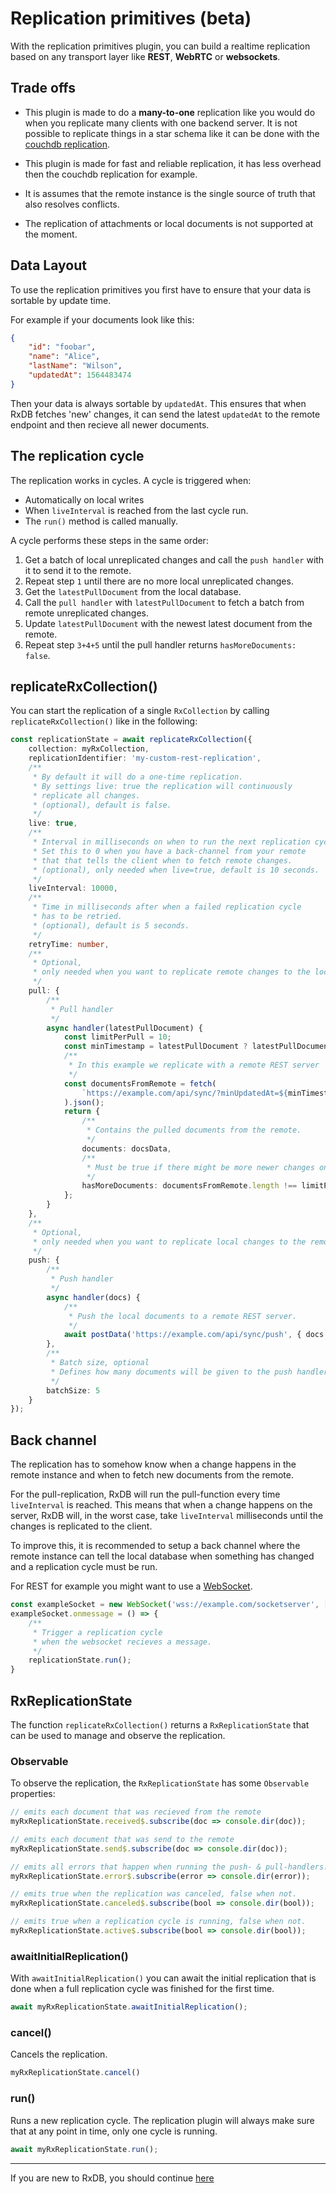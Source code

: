# Replication primitives (beta)

With the replication primitives plugin, you can build a realtime replication based on any transport layer like **REST**, **WebRTC** or **websockets**.


## Trade offs

- This plugin is made to do a **many-to-one** replication like you would do when you replicate many clients with one backend server. It is not possible to replicate things in a star schema like it can be done with the [couchdb replication](./replication-couchdb.md).

- This plugin is made for fast and reliable replication, it has less overhead then the couchdb replication for example.

- It is assumes that the remote instance is the single source of truth that also resolves conflicts.

- The replication of attachments or local documents is not supported at the moment.

## Data Layout

To use the replication primitives you first have to ensure that your data is sortable by update time.

For example if your documents look like this:

```json
{
    "id": "foobar",
    "name": "Alice",
    "lastName": "Wilson",
    "updatedAt": 1564483474
}
```

Then your data is always sortable by `updatedAt`. This ensures that when RxDB fetches 'new' changes, it can send the latest `updatedAt` to the remote endpoint and then recieve all newer documents.

## The replication cycle

The replication works in cycles. A cycle is triggered when:
  - Automatically on local writes
  - When `liveInterval` is reached from the last cycle run.
  - The `run()` method is called manually.

A cycle performs these steps in the same order:

1. Get a batch of local unreplicated changes and call the `push handler` with it to send it to the remote.
2. Repeat step `1` until there are no more local unreplicated changes.
3. Get the `latestPullDocument` from the local database.
4. Call the `pull handler` with `latestPullDocument` to fetch a batch from remote unreplicated changes.
5. Update `latestPullDocument` with the newest latest document from the remote.
6. Repeat step `3+4+5` until the pull handler returns `hasMoreDocuments: false`.

## replicateRxCollection()

You can start the replication of a single `RxCollection` by calling `replicateRxCollection()` like in the following:

```ts
const replicationState = await replicateRxCollection({
    collection: myRxCollection,
    replicationIdentifier: 'my-custom-rest-replication',
    /**
     * By default it will do a one-time replication.
     * By settings live: true the replication will continuously
     * replicate all changes.
     * (optional), default is false.
     */
    live: true,
    /**
     * Interval in milliseconds on when to run the next replication cycle.
     * Set this to 0 when you have a back-channel from your remote
     * that that tells the client when to fetch remote changes.
     * (optional), only needed when live=true, default is 10 seconds.
     */
    liveInterval: 10000,
    /**
     * Time in milliseconds after when a failed replication cycle
     * has to be retried.
     * (optional), default is 5 seconds.
     */
    retryTime: number,
    /**
     * Optional,
     * only needed when you want to replicate remote changes to the local state.
     */
    pull: {
        /**
         * Pull handler
         */
        async handler(latestPullDocument) {
            const limitPerPull = 10;
            const minTimestamp = latestPullDocument ? latestPullDocument.updatedAt : 0;
            /**
             * In this example we replicate with a remote REST server
             */
            const documentsFromRemote = fetch(
                `https://example.com/api/sync/?minUpdatedAt=${minTimestamp}&limit=${limitPerPull}`
            ).json();
            return {
                /**
                 * Contains the pulled documents from the remote.
                 */
                documents: docsData,
                /**
                 * Must be true if there might be more newer changes on the remote.
                 */
                hasMoreDocuments: documentsFromRemote.length !== limitPerPull
            };
        }
    },
    /**
     * Optional,
     * only needed when you want to replicate local changes to the remote instance.
     */
    push: {
        /**
         * Push handler
         */
        async handler(docs) {
            /**
             * Push the local documents to a remote REST server.
             */
            await postData('https://example.com/api/sync/push', { docs });
        },
        /**
         * Batch size, optional
         * Defines how many documents will be given to the push handler at once.
         */
        batchSize: 5
    }
});
```

## Back channel

The replication has to somehow know when a change happens in the remote instance and when to fetch new documents from the remote.

For the pull-replication, RxDB will run the pull-function every time `liveInterval` is reached.
This means that when a change happens on the server, RxDB will, in the worst case, take `liveInterval` milliseconds until the changes is replicated to the client.

To improve this, it is recommended to setup a back channel where the remote instance can tell the local database when something has changed and a replication cycle must be run.

For REST for example you might want to use a [WebSocket](https://developer.mozilla.org/en-US/docs/Web/API/WebSockets_API/Writing_WebSocket_client_applications).


```ts
const exampleSocket = new WebSocket('wss://example.com/socketserver', ['protocolOne', 'protocolTwo']);
exampleSocket.onmessage = () => {
    /**
     * Trigger a replication cycle
     * when the websocket recieves a message.
     */
    replicationState.run();
}
```


## RxReplicationState

The function `replicateRxCollection()` returns a `RxReplicationState` that can be used to manage and observe the replication.

### Observable

To observe the replication, the `RxReplicationState` has some `Observable` properties:

```ts
// emits each document that was recieved from the remote
myRxReplicationState.received$.subscribe(doc => console.dir(doc));

// emits each document that was send to the remote
myRxReplicationState.send$.subscribe(doc => console.dir(doc));

// emits all errors that happen when running the push- & pull-handlers.
myRxReplicationState.error$.subscribe(error => console.dir(error));

// emits true when the replication was canceled, false when not.
myRxReplicationState.canceled$.subscribe(bool => console.dir(bool));

// emits true when a replication cycle is running, false when not.
myRxReplicationState.active$.subscribe(bool => console.dir(bool));

```

### awaitInitialReplication()

With `awaitInitialReplication()` you can await the initial replication that is done when a full replication cycle was finished for the first time.

```ts
await myRxReplicationState.awaitInitialReplication();
```

### cancel()

Cancels the replication.

```ts
myRxReplicationState.cancel()
```

### run()

Runs a new replication cycle. The replication plugin will always make sure that at any point in time, only one cycle is running.

```ts
await myRxReplicationState.run();
```



--------------------------------------------------------------------------------

If you are new to RxDB, you should continue [here](./in-memory.md)

